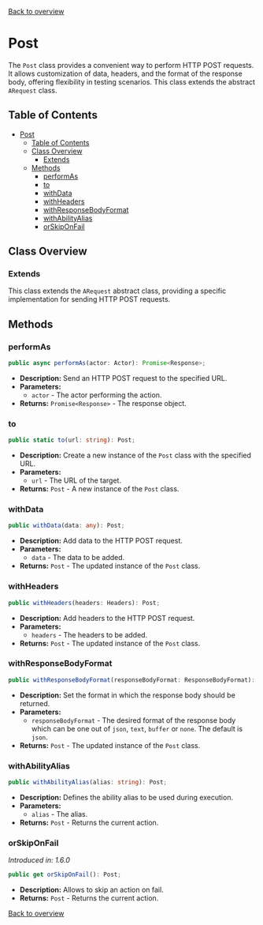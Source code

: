 [Back to overview](../../screenplay_elements.md)

# Post

The `Post` class provides a convenient way to perform HTTP POST requests. It allows customization of data, headers, and the format of the response body, offering flexibility in testing scenarios. This class extends the abstract `ARequest` class.

## Table of Contents

- [Post](#post)
  - [Table of Contents](#table-of-contents)
  - [Class Overview](#class-overview)
    - [Extends](#extends)
  - [Methods](#methods)
    - [performAs](#performas)
    - [to](#to)
    - [withData](#withdata)
    - [withHeaders](#withheaders)
    - [withResponseBodyFormat](#withresponsebodyformat)
    - [withAbilityAlias](#withabilityalias)
    - [orSkipOnFail](#orskiponfail)

## Class Overview

### Extends

This class extends the `ARequest` abstract class, providing a specific implementation for sending HTTP POST requests.

## Methods

### performAs

```typescript
public async performAs(actor: Actor): Promise<Response>;
```

- **Description:** Send an HTTP POST request to the specified URL.
- **Parameters:**
  - `actor` - The actor performing the action.
- **Returns:** `Promise<Response>` - The response object.

### to

```typescript
public static to(url: string): Post;
```

- **Description:** Create a new instance of the `Post` class with the specified URL.
- **Parameters:**
  - `url` - The URL of the target.
- **Returns:** `Post` - A new instance of the `Post` class.

### withData

```typescript
public withData(data: any): Post;
```

- **Description:** Add data to the HTTP POST request.
- **Parameters:**
  - `data` - The data to be added.
- **Returns:** `Post` - The updated instance of the `Post` class.

### withHeaders

```typescript
public withHeaders(headers: Headers): Post;
```

- **Description:** Add headers to the HTTP POST request.
- **Parameters:**
  - `headers` - The headers to be added.
- **Returns:** `Post` - The updated instance of the `Post` class.

### withResponseBodyFormat

```typescript
public withResponseBodyFormat(responseBodyFormat: ResponseBodyFormat): Post;
```

- **Description:** Set the format in which the response body should be returned.
- **Parameters:**
  - `responseBodyFormat` - The desired format of the response body which can be one out of `json`, `text`, `buffer` or `none`. The default is `json`.
- **Returns:** `Post` - The updated instance of the `Post` class.

### withAbilityAlias

```typescript
public withAbilityAlias(alias: string): Post;
```

- **Description:** Defines the ability alias to be used during execution.
- **Parameters:**
  - `alias` - The alias.
- **Returns:** `Post` - Returns the current action.

### orSkipOnFail

*Introduced in: 1.6.0*

```typescript
public get orSkipOnFail(): Post;
```

- **Description:** Allows to skip an action on fail.
- **Returns:** `Post` - Returns the current action.

[Back to overview](../../screenplay_elements.md)